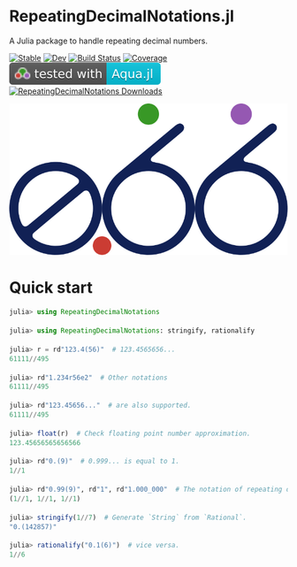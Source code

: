 # RepeatingDecimalNotations.jl

A Julia package to handle repeating decimal numbers.

[![Stable](https://img.shields.io/badge/docs-stable-blue.svg)](https://hyrodium.github.io/RepeatingDecimalNotations.jl/stable)
[![Dev](https://img.shields.io/badge/docs-dev-blue.svg)](https://hyrodium.github.io/RepeatingDecimalNotations.jl/dev)
[![Build Status](https://github.com/hyrodium/RepeatingDecimalNotations.jl/workflows/CI/badge.svg)](https://github.com/hyrodium/RepeatingDecimalNotations.jl/actions)
[![Coverage](https://codecov.io/gh/hyrodium/RepeatingDecimalNotations.jl/branch/main/graph/badge.svg)](https://codecov.io/gh/hyrodium/RepeatingDecimalNotations.jl)
[![Aqua QA](https://raw.githubusercontent.com/JuliaTesting/Aqua.jl/master/badge.svg)](https://github.com/JuliaTesting/Aqua.jl)
[![RepeatingDecimalNotations Downloads](https://shields.io/endpoint?url=https://pkgs.genieframework.com/api/v1/badge/RepeatingDecimalNotations)](https://pkgs.genieframework.com?packages=RepeatingDecimalNotations)

<p align="center">
   <img src = "docs/src/assets/logo.svg" />
</p>

# Quick start

```julia
julia> using RepeatingDecimalNotations

julia> using RepeatingDecimalNotations: stringify, rationalify

julia> r = rd"123.4(56)"  # 123.4565656...
61111//495

julia> rd"1.234r56e2"  # Other notations
61111//495

julia> rd"123.45656..."  # are also supported.
61111//495

julia> float(r)  # Check floating point number approximation.
123.45656565656566

julia> rd"0.(9)"  # 0.999... is equal to 1.
1//1

julia> rd"0.99(9)", rd"1", rd"1.000_000"  # The notation of repeating decimals is not unique.
(1//1, 1//1, 1//1)

julia> stringify(1//7)  # Generate `String` from `Rational`.
"0.(142857)"

julia> rationalify("0.1(6)")  # vice versa.
1//6
```
